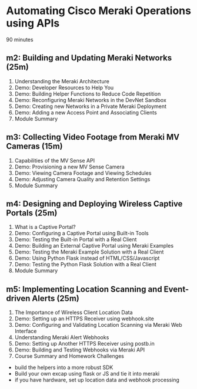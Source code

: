 # Automating Cisco Meraki Operations using APIs
90 minutes

## m2: Building and Updating Meraki Networks (25m)
1. Understanding the Meraki Architecture
2. Demo: Developer Resources to Help You
3. Demo: Building Helper Functions to Reduce Code Repetition
4. Demo: Reconfiguring Meraki Networks in the DevNet Sandbox
5. Demo: Creating new Networks in a Private Meraki Deployment
6. Demo: Adding a new Access Point and Associating Clients
7. Module Summary

## m3: Collecting Video Footage from Meraki MV Cameras (15m)
1. Capabilities of the MV Sense API
2. Demo: Provisioning a new MV Sense Camera
3. Demo: Viewing Camera Footage and Viewing Schedules
4. Demo: Adjusting Camera Quality and Retention Settings
5. Module Summary

## m4: Designing and Deploying Wireless Captive Portals (25m)
1. What is a Captive Portal?
2. Demo: Configuring a Captive Portal using Built-in Tools
3. Demo: Testing the Built-in Portal with a Real Client
4. Demo: Building an External Captive Portal using Meraki Examples
5. Demo: Testing the Meraki Example Solution with a Real Client
6. Demo: Using Python Flask instead of HTML/CSS/Javascript
7. Demo: Testing the Python Flask Solution with a Real Client
8. Module Summary

## m5: Implementing Location Scanning and Event-driven Alerts (25m)
1. The Importance of Wireless Client Location Data
2. Demo: Setting up an HTTPS Receiver using webhook.site 
3. Demo: Configuring and Validating Location Scanning via Meraki Web Interface
4. Understanding Meraki Alert Webhooks
5. Demo: Setting up Another HTTPS Receiver using postb.in
6. Demo: Building and Testing Webhooks via Meraki API
7. Course Summary and Homework Challenges
  - build the helpers into a more robust SDK
  - Build your own excap using flask or JS and tie it into meraki
  - if you have hardware, set up location data and webhook processing
